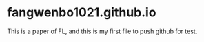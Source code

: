 # fangwenbo1021.github.io
This is a paper of FL, and this is my first file to push github for test.
